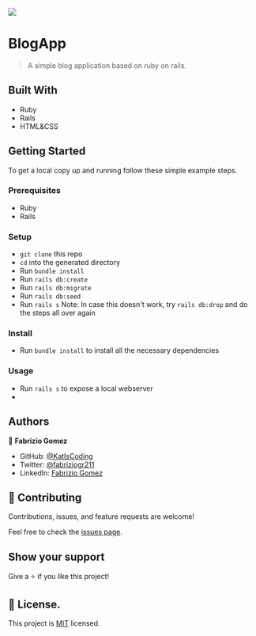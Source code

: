 ![](https://img.shields.io/badge/Microverse-blueviolet)

# BlogApp

> A simple blog application based on ruby on rails.


## Built With

- Ruby
- Rails
- HTML&CSS

## Getting Started

To get a local copy up and running follow these simple example steps.

### Prerequisites
- Ruby
- Rails

### Setup
- `git clone` this repo
- `cd` into the generated directory
- Run `bundle install`
- Run `rails db:create` 
- Run `rails db:migrate` 
- Run `rails db:seed` 
- Run `rails s` 
Note: In case this doesn't work, try `rails db:drop` and do the steps all over again

### Install
- Run `bundle install` to install all the necessary dependencies

### Usage
- Run `rails s` to expose a local webserver
- 
## Authors

👤 **Fabrizio Gomez**

- GitHub: [@KatIsCoding](https://github.com/KatIsCoding)
- Twitter: [@fabriziogr211](https://twitter.com/fabriziogr211)
- LinkedIn: [Fabrizio Gomez](https://www.linkedin.com/in/fabrizio-gr/)

## 🤝 Contributing

Contributions, issues, and feature requests are welcome!

Feel free to check the [issues page](../../issues/).

## Show your support

Give a ⭐️ if you like this project!

## 📝 License.

This project is [MIT](./MIT.md) licensed.
